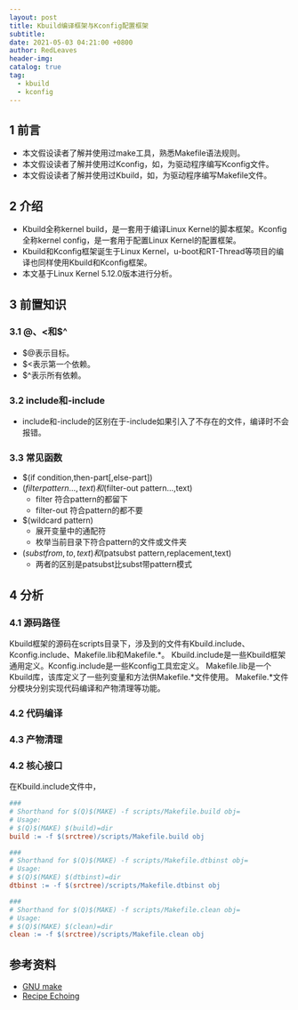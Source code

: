 ```yaml
---
layout: post
title: Kbuild编译框架与Kconfig配置框架
subtitle:
date: 2021-05-03 04:21:00 +0800
author: RedLeaves
header-img:
catalog: true
tag:
  - kbuild
  - kconfig
---
```


## 1 前言
* 本文假设读者了解并使用过make工具，熟悉Makefile语法规则。
* 本文假设读者了解并使用过Kconfig，如，为驱动程序编写Kconfig文件。
* 本文假设读者了解并使用过Kbuild，如，为驱动程序编写Makefile文件。

## 2 介绍
* Kbuild全称kernel build，是一套用于编译Linux Kernel的脚本框架。Kconfig全称kernel config，是一套用于配置Linux Kernel的配置框架。
* Kbuild和Kconfig框架诞生于Linux Kernel，u-boot和RT-Thread等项目的编译也同样使用Kbuild和Kconfig框架。
* 本文基于Linux Kernel 5.12.0版本进行分析。

## 3 前置知识
### 3.1 $@、$<和$^
* $@表示目标。
* $<表示第一个依赖。
* $^表示所有依赖。

### 3.2 include和-include
* include和-include的区别在于-include如果引入了不存在的文件，编译时不会报错。

### 3.3 常见函数
* $(if condition,then-part[,else-part])
* $(filter pattern…,text)和$(filter-out pattern…,text)
  * filter 符合pattern的都留下
  * filter-out 符合pattern的都不要
* $(wildcard pattern)
  * 展开变量中的通配符
  * 枚举当前目录下符合pattern的文件或文件夹
* $(subst from,to,text)和$(patsubst pattern,replacement,text)
  * 两者的区别是patsubst比subst带pattern模式

## 4 分析
### 4.1 源码路径
Kbuild框架的源码在scripts目录下，涉及到的文件有Kbuild.include、Kconfig.include、Makefile.lib和Makefile.\*。
Kbuild.include是一些Kbuild框架通用定义。Kconfig.include是一些Kconfig工具宏定义。
Makefile.lib是一个Kbuild库，该库定义了一些列变量和方法供Makefile.\*文件使用。
Makefile.\*文件分模块分别实现代码编译和产物清理等功能。

### 4.2 代码编译

### 4.3 产物清理

### 4.2 核心接口
在Kbuild.include文件中，

```makefile
###
# Shorthand for $(Q)$(MAKE) -f scripts/Makefile.build obj=
# Usage:
# $(Q)$(MAKE) $(build)=dir
build := -f $(srctree)/scripts/Makefile.build obj

###
# Shorthand for $(Q)$(MAKE) -f scripts/Makefile.dtbinst obj=
# Usage:
# $(Q)$(MAKE) $(dtbinst)=dir
dtbinst := -f $(srctree)/scripts/Makefile.dtbinst obj

###
# Shorthand for $(Q)$(MAKE) -f scripts/Makefile.clean obj=
# Usage:
# $(Q)$(MAKE) $(clean)=dir
clean := -f $(srctree)/scripts/Makefile.clean obj
```



## 参考资料
* [GNU make](https://www.gnu.org/software/make/manual/make.html)
* [Recipe Echoing](https://www.gnu.org/software/make/manual/make.html#Echoing)
